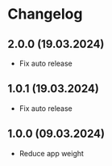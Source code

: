 # Changelog

## 2.0.0 (19.03.2024)

- Fix auto release

## 1.0.1 (19.03.2024)

- Fix auto release

## 1.0.0 (09.03.2024)

- Reduce app weight
